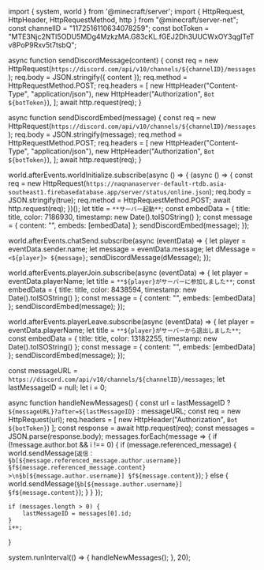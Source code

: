 import { system, world } from '@minecraft/server';
import { HttpRequest, HttpHeader, HttpRequestMethod, http } from "@minecraft/server-net";
const channelID = "1172516110634078259";
const botToken = "MTE3Njc2NTI5ODU5MDg4MzkzMA.G83cKL.fGEJ2Dh3UUCWxOY3qgITeTv8PoP9Rxv5t7tsbQ";

async function sendDiscordMessage(content) {
    const req = new HttpRequest(`https://discord.com/api/v10/channels/${channelID}/messages`);
    req.body = JSON.stringify({ content });
    req.method = HttpRequestMethod.POST;
    req.headers = [
        new HttpHeader("Content-Type", "application/json"),
        new HttpHeader("Authorization", `Bot ${botToken}`),
    ];
    await http.request(req);
}

async function sendDiscordEmbed(message) {
    const req = new HttpRequest(`https://discord.com/api/v10/channels/${channelID}/messages`);
    req.body = JSON.stringify(message);
    req.method = HttpRequestMethod.POST;
    req.headers = [
        new HttpHeader("Content-Type", "application/json"),
        new HttpHeader("Authorization", `Bot ${botToken}`),
    ];
    await http.request(req);
}

world.afterEvents.worldInitialize.subscribe(async () => {
    (async () => {
        const req = new HttpRequest(`https://naqnanaserver-default-rtdb.asia-southeast1.firebasedatabase.app/server/status/online.json`);
        req.body = JSON.stringify(true);
        req.method = HttpRequestMethod.POST;
        await http.request(req);
    })();
    let title = `**サーバー起動**`;
    const embedData = {
        title: title,
        color: 7186930,
        timestamp: new Date().toISOString()
    };
    const message = {
        content: "",
        embeds: [embedData]
    };
    sendDiscordEmbed(message);
});

world.afterEvents.chatSend.subscribe(async (eventData) => {
    let player = eventData.sender.name;
    let message = eventData.message;
    let dMessage = `<${player}> ${message}`;
    sendDiscordMessage(dMessage);
});

world.afterEvents.playerJoin.subscribe(async (eventData) => {
    let player = eventData.playerName;
    let title = `**${player}がサーバーに参加しました**`;
    const embedData = {
        title: title,
        color: 8438594,
        timestamp: new Date().toISOString()
    };
    const message = {
        content: "",
        embeds: [embedData]
    };
    sendDiscordEmbed(message);
});

world.afterEvents.playerLeave.subscribe(async (eventData) => {
    let player = eventData.playerName;
    let title = `**${player}がサーバーから退出しました**`;
    const embedData = {
        title: title,
        color: 13182255,
        timestamp: new Date().toISOString()
    };
    const message = {
        content: "",
        embeds: [embedData]
    };
    sendDiscordEmbed(message);
});

const messageURL = `https://discord.com/api/v10/channels/${channelID}/messages`;
let lastMessageID = null;
let i = 0;

async function handleNewMessages() {
    const url = lastMessageID ? `${messageURL}?after=${lastMessageID}` : messageURL;
    const req = new HttpRequest(url);
    req.headers = [
        new HttpHeader("Authorization", `Bot ${botToken}`)
    ];
    const response = await http.request(req);
    const messages = JSON.parse(response.body);
    messages.forEach(message => {
        if (!message.author.bot && i !== 0) {
            if (message.referenced_message) {
                world.sendMessage(`返信：§b[${message.referenced_message.author.username}] §f${message.referenced_message.content} >\n§b[${message.author.username}] §f${message.content}`);
            } else {
                world.sendMessage(`§b[${message.author.username}] §f${message.content}`);
            }
        }
    });

    if (messages.length > 0) {
        lastMessageID = messages[0].id;
    }
    i++;
}

system.runInterval(() => {
    handleNewMessages();
}, 20);
